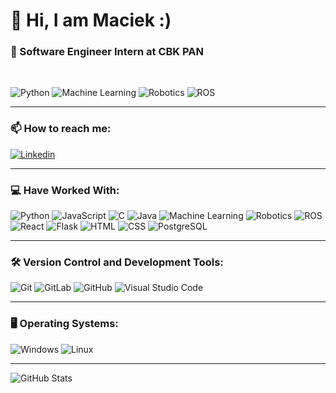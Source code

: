 <h1>👋 Hi, I am Maciek :)</h1>

<h3>
  🚀 Software Engineer Intern at CBK PAN
</h3>
<br>

<p>
  <img alt="Python" src="https://img.shields.io/badge/-Python-3776AB?logo=python&logoColor=white&style=flat-square" />
  <img alt="Machine Learning" src="https://img.shields.io/badge/-Machine%20Learning-FF6F00?logo=openaigym&logoColor=white&style=flat-square" />
  <img alt="Robotics" src="https://img.shields.io/badge/-Robotics-4CAF50?logo=arduino&logoColor=white&style=flat-square" />
  <img alt="ROS" src="https://img.shields.io/badge/-ROS-22314E?logo=ros&logoColor=white&style=flat-square" />
</p>

---

### 📫 How to reach me:
<p>
  <a href="https://www.linkedin.com/in/maciejleszek/">
    <img
      alt="Linkedin"
      src="https://img.shields.io/badge/-LinkedIn-0077B5?logo=linkedin&logoColor=white&style=flat-square"
    />
  </a>
</p>

---

### **💻 Have Worked With:**
<p>
  <img alt="Python" src="https://img.shields.io/badge/Python-3776AB?style=flat-square&logo=python&logoColor=white" />
  <img alt="JavaScript" src="https://img.shields.io/badge/JavaScript-F7DF1E?logo=javascript&logoColor=white&style=flat-square" />
  <img alt="C" src="https://img.shields.io/badge/C-A8B9CC?logo=c&logoColor=white&style=flat-square" />
  <img alt="Java" src="https://img.shields.io/badge/Java-007396?logo=java&logoColor=white&style=flat-square" />
  <img alt="Machine Learning" src="https://img.shields.io/badge/-Machine%20Learning-FF6F00?logo=openaigym&logoColor=white&style=flat-square" />
  <img alt="Robotics" src="https://img.shields.io/badge/-Robotics-4CAF50?logo=arduino&logoColor=white&style=flat-square" />
  <img alt="ROS" src="https://img.shields.io/badge/-ROS-22314E?logo=ros&logoColor=white&style=flat-square" />
  <img alt="React" src="https://img.shields.io/badge/React-61DAFB?logo=react&logoColor=white&style=flat-square" />
  <img alt="Flask" src="https://img.shields.io/badge/Flask-000000?logo=flask&logoColor=white&style=flat-square" />
  <img alt="HTML" src="https://img.shields.io/badge/HTML-E34F26?logo=html5&logoColor=white&style=flat-square" />
  <img alt="CSS" src="https://img.shields.io/badge/CSS-1572B6?logo=css3&logoColor=white&style=flat-square" />
  <img alt="PostgreSQL" src="https://img.shields.io/badge/PostgreSQL-336791?logo=postgresql&logoColor=white&style=flat-square" />
</p>

---

### **🛠️ Version Control and Development Tools:**
<p>
  <img alt="Git" src="https://img.shields.io/badge/Git-F05032?logo=git&logoColor=white&style=flat-square" />
  <img alt="GitLab" src="https://img.shields.io/badge/GitLab-FC6D26?logo=gitlab&logoColor=white&style=flat-square" />
  <img alt="GitHub" src="https://img.shields.io/badge/GitHub-181717?logo=github&logoColor=white&style=flat-square" />
  <img alt="Visual Studio Code" src="https://img.shields.io/badge/VS%20Code-007ACC?logo=visual+studio+code&logoColor=white&style=flat-square" />
</p>

---

### **🖥️ Operating Systems:**
<p>
  <img alt="Windows" src="https://img.shields.io/badge/Windows-0078D6?logo=windows&logoColor=white&style=flat-square" />
  <img alt="Linux" src="https://img.shields.io/badge/Linux-FCC624?logo=linux&logoColor=black&style=flat-square" />
</p>

---

<p>
  <img
    src="https://github-readme-stats-sigma-five.vercel.app/api/top-langs/?username=maciejleszek&layout=compact&theme=radical"
    alt="GitHub Stats"
  />
</p>
